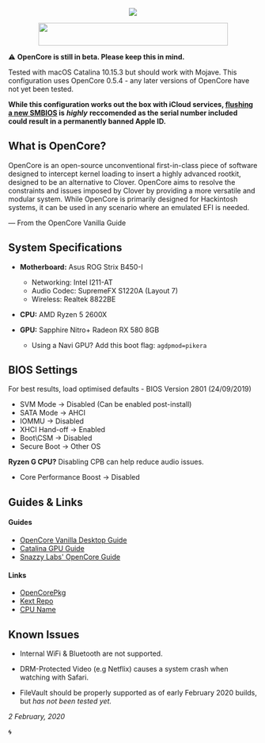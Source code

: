 <p align="center">
	<img src="https://ibin.co/52IbeCHLerMK.png"/>
</p>

<p align="center">
	<img src="https://ibin.co/4wROyHBs3PAE.png" width="383" height="46"/>
</p>

⚠️ **OpenCore is still in beta. Please keep this in mind.**

Tested with macOS Catalina 10.15.3 but should work with Mojave. This configuration uses OpenCore 0.5.4 - any later versions of OpenCore have not yet been tested.

**While this configuration works out the box with iCloud services, [flushing a new SMBIOS](https://khronokernel-2.gitbook.io/opencore-vanilla-desktop-guide/amd-config.plist/amd-config#platforminfo) is** ***highly*** **reccomended as the serial number included could result in a permanently banned Apple ID.** 

## What is OpenCore?
OpenCore is an open-source unconventional first-in-class piece of software designed to intercept kernel loading to insert a highly advanced rootkit, designed to be an alternative to Clover. OpenCore aims to resolve the constraints and issues imposed by Clover by providing a more versatile and modular system. While OpenCore is primarily designed for Hackintosh systems, it can be used in any scenario where an emulated EFI is needed.

— From the OpenCore Vanilla Guide

## System Specifications

- **Motherboard:** Asus ROG Strix B450-I
  * Networking: Intel I211-AT
  * Audio Codec: SupremeFX S1220A (Layout 7)
  * Wireless: Realtek 8822BE
  
- **CPU:** AMD Ryzen 5 2600X
- **GPU:** Sapphire Nitro+ Radeon RX 580 8GB
    * Using a Navi GPU? Add this boot flag: ```agdpmod=pikera```

## BIOS Settings

For best results, load optimised defaults - BIOS Version 2801 (24/09/2019)

- SVM Mode -> Disabled (Can be enabled post-install)
- SATA Mode -> AHCI
- IOMMU -> Disabled
- XHCI Hand-off -> Enabled
- Boot\CSM -> Disabled
- Secure Boot -> Other OS

**Ryzen G CPU?** Disabling CPB can help reduce audio issues.

- Core Performance Boost -> Disabled

## Guides & Links

#### Guides
- [OpenCore Vanilla Desktop Guide](https://khronokernel-2.gitbook.io/opencore-vanilla-desktop-guide/)
- [Catalina GPU Guide](https://khronokernel-3.gitbook.io/catalina-gpu-buyers-guide/)
- [Snazzy Labs' OpenCore Guide](https://youtu.be/l_QPLl81GrY)

#### Links

- [OpenCorePkg](https://github.com/acidanthera/OpenCorePkg)
- [Kext Repo](https://1drv.ms/f/s!AiP7m5LaOED-m-J8-MLJGnOgAqnjGw)
- [CPU Name](https://github.com/corpnewt/CPU-Name)


## Known Issues

- Internal WiFi & Bluetooth are not supported.

- DRM-Protected Video (e.g Netflix) causes a system crash when watching with Safari.

- FileVault should be properly supported as of early February 2020 builds, but *has not been tested yet.*

*2 February, 2020*

🌀
	